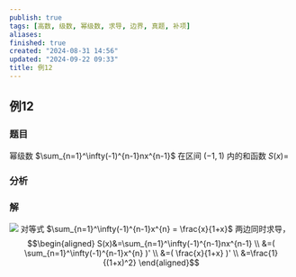 ```yaml
---
publish: true
tags: [高数, 级数, 幂级数, 求导, 边界, 真题, 补项]
aliases: 
finished: true
created: "2024-08-31 14:56"
updated: "2024-09-22 09:33"
title: 例12
---
```

## 例12 

### 题目
幂级数 $\sum_{n=1}^\infty(-1)^{n-1}nx^{n-1}$ 在区间 $(-1,1)$ 内的和函数 $S(x)=$
### 分析
### 解 
![](https://img.hwenyi.live/202405201816610.webp)
对等式 $\sum_{n=1}^\infty(-1)^{n-1}x^{n} = \frac{x}{1+x}$ 两边同时求导，
$$\begin{aligned}
S(x)&=\sum_{n=1}^\infty(-1)^{n-1}nx^{n-1} \\
&=( \sum_{n=1}^\infty(-1)^{n-1}x^{n} )' \\
&=( \frac{x}{1+x} )' \\
&=\frac{1}{(1+x)^2}
\end{aligned}$$
